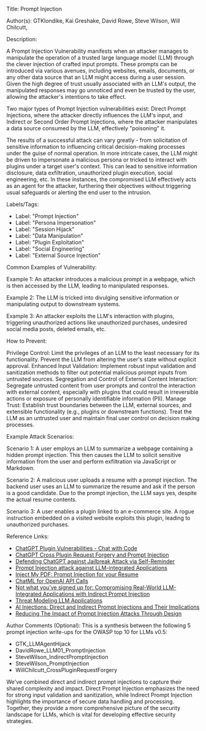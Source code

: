 Title: Prompt Injection

Author(s):
GTKlondike,
Kai Greshake,
David Rowe,
Steve Wilson,
Will Chilcutt,


Description:

A Prompt Injection Vulnerability manifests when an attacker manages to manipulate the operation of a trusted large language model (LLM) through the clever injection of crafted input prompts. These prompts can be introduced via various avenues, including websites, emails, documents, or any other data source that an LLM might access during a user session. Given the high degree of trust usually associated with an LLM's output, the manipulated responses may go unnoticed and even be trusted by the user, allowing the attacker's intentions to take effect.

Two major types of Prompt Injection vulnerabilities exist: Direct Prompt Injections, where the attacker directly influences the LLM's input, and Indirect or Second Order Prompt Injections, where the attacker manipulates a data source consumed by the LLM, effectively "poisoning" it.

The results of a successful attack can vary greatly - from solicitation of sensitive information to influencing critical decision-making processes under the guise of normal operation. In more intricate cases, the LLM might be driven to impersonate a malicious persona or tricked to interact with plugins under a target user's context. This can lead to sensitive information disclosure, data exfiltration, unauthorized plugin execution, social engineering, etc. In these instances, the compromised LLM effectively acts as an agent for the attacker, furthering their objectives without triggering usual safeguards or alerting the end user to the intrusion.

Labels/Tags:

* Label: "Prompt Injection"
* Label: "Persona Impersonation"
* Label: "Session Hijack" 
* Label: "Data Manipulation"
* Label: "Plugin Exploitation"
* Label: "Social Engineering"
* Label: "External Source Injection"

Common Examples of Vulnerability:

Example 1: An attacker introduces a malicious prompt in a webpage, which is then accessed by the LLM, leading to manipulated responses.

Example 2: The LLM is tricked into divulging sensitive information or manipulating output to downstream systems.

Example 3: An attacker exploits the LLM's interaction with plugins, triggering unauthorized actions like unauthorized purchases, undesired social media posts, deleted emails, etc.

How to Prevent:

Privilege Control: Limit the privileges of an LLM to the least necessary for its functionality. Prevent the LLM from altering the user's state without explicit approval.
Enhanced Input Validation: Implement robust input validation and sanitization methods to filter out potential malicious prompt inputs from untrusted sources.
Segregation and Control of External Content Interaction: Segregate untrusted content from user prompts and control the interaction with external content, especially with plugins that could result in irreversible actions or exposure of personally identifiable information (PII).
Manage Trust: Establish trust boundaries between the LLM, external sources, and extensible functionality (e.g., plugins or downstream functions). Treat the LLM as an untrusted user and maintain final user control on decision making processes.


Example Attack Scenarios:

Scenario 1: A user employs an LLM to summarize a webpage containing a hidden prompt injection. This then causes the LLM to solicit sensitive information from the user and perform exfiltration via JavaScript or Markdown.

Scenario 2: A malicious user uploads a resume with a prompt injection. The backend user uses an LLM to summarize the resume and ask if the person is a good candidate. Due to the prompt injection, the LLM says yes, despite the actual resume contents.

Scenario 3: A user enables a plugin linked to an e-commerce site. A rogue instruction embedded on a visited website exploits this plugin, leading to unauthorized purchases.

Reference Links:


* [ChatGPT Plugin Vulnerabilities - Chat with Code](https://embracethered.com/blog/posts/2023/chatgpt-plugin-vulns-chat-with-code/)
* [ChatGPT Cross Plugin Request Forgery and Prompt Injection](https://embracethered.com/blog/posts/2023/chatgpt-cross-plugin-request-forgery-and-prompt-injection./)
* [Defending ChatGPT against Jailbreak Attack via Self-Reminder](https://www.researchsquare.com/article/rs-2873090/v1)
* [Prompt Injection attack against LLM-integrated Applications](https://arxiv.org/abs/2306.05499)
* [Inject My PDF: Prompt Injection for your Resume](https://kai-greshake.de/posts/inject-my-pdf/)
* [ChatML for OpenAI API Calls](https://github.com/openai/openai-python/blob/main/chatml.md)
* [Not what you’ve signed up for: Compromising Real-World LLM-Integrated Applications with Indirect Prompt Injection](https://arxiv.org/pdf/2302.12173.pdf)
* [Threat Modeling LLM Applications](http://aivillage.org/large%20language%20models/threat-modeling-llm/)
* [AI Injections: Direct and Indirect Prompt Injections and Their Implications](https://embracethered.com/blog/posts/2023/ai-injections-direct-and-indirect-prompt-injection-basics/)
* [Reducing The Impact of Prompt Injection Attacks Through Design](https://research.kudelskisecurity.com/2023/05/25/reducing-the-impact-of-prompt-injection-attacks-through-design/)



Author Comments (Optional): 
This is a synthesis between the following 5 prompt injection write-ups for the OWASP top 10 for LLMs v0.5:
* GTK_LLMAgentHijack
* DavidRowe_LLM01_PromptInjection
* SteveWilson_IndirectPromptInjection
* SteveWilson_PromptInjection
* WillChilcutt_CrossPluginRequestForgery

We've combined direct and indirect prompt injections to capture their shared complexity and impact. Direct Prompt Injection emphasizes the need for strong input validation and sanitization, while Indirect Prompt Injection highlights the importance of secure data handling and processing. Together, they provide a more comprehensive picture of the security landscape for LLMs, which is vital for developing effective security strategies.
